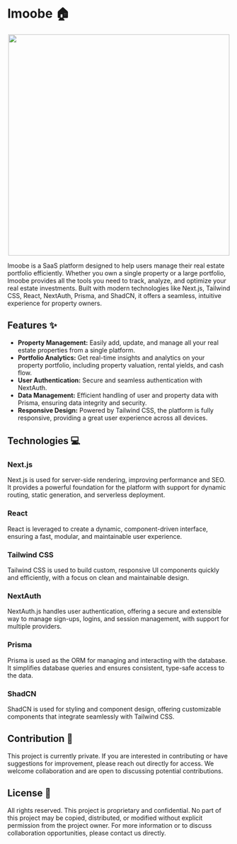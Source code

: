 # Imoobe 🏠

<p align="center">
	<a href="https://github.com/alexandre-bourdois/Imoobe"><img src="https://i.imgur.com/uPvvg7Y.png" width="500"></a>
</p>
Imoobe is a SaaS platform designed to help users manage their real estate portfolio efficiently. Whether you own a single property or a large portfolio, Imoobe provides all the tools you need to track, analyze, and optimize your real estate investments. Built with modern technologies like Next.js, Tailwind CSS, React, NextAuth, Prisma, and ShadCN, it offers a seamless, intuitive experience for property owners.

## Features ✨

- **Property Management:** Easily add, update, and manage all your real estate properties from a single platform.
- **Portfolio Analytics:** Get real-time insights and analytics on your property portfolio, including property valuation, rental yields, and cash flow.
- **User Authentication:** Secure and seamless authentication with NextAuth.
- **Data Management:** Efficient handling of user and property data with Prisma, ensuring data integrity and security.
- **Responsive Design:** Powered by Tailwind CSS, the platform is fully responsive, providing a great user experience across all devices.

## Technologies 💻

### **Next.js**

Next.js is used for server-side rendering, improving performance and SEO. It provides a powerful foundation for the platform with support for dynamic routing, static generation, and serverless deployment.

### **React**

React is leveraged to create a dynamic, component-driven interface, ensuring a fast, modular, and maintainable user experience.

### **Tailwind CSS**

Tailwind CSS is used to build custom, responsive UI components quickly and efficiently, with a focus on clean and maintainable design.

### **NextAuth**

NextAuth.js handles user authentication, offering a secure and extensible way to manage sign-ups, logins, and session management, with support for multiple providers.

### **Prisma**

Prisma is used as the ORM for managing and interacting with the database. It simplifies database queries and ensures consistent, type-safe access to the data.

### **ShadCN**

ShadCN is used for styling and component design, offering customizable components that integrate seamlessly with Tailwind CSS.

## Contribution 🤝

This project is currently private. If you are interested in contributing or have suggestions for improvement, please reach out directly for access. We welcome collaboration and are open to discussing potential contributions.

## License 📝

All rights reserved. This project is proprietary and confidential. No part of this project may be copied, distributed, or modified without explicit permission from the project owner. For more information or to discuss collaboration opportunities, please contact us directly.
